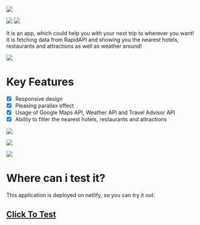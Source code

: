 ![](https://i.ibb.co/tp6m1Zq/TRIP-ASSISTANT.png) 

![](https://img.shields.io/github/languages/count/thesaddest/trip-assistant?style=flat-square) ![](https://img.shields.io/github/languages/top/thesaddest/trip-assistant?style=flat-square) 

It is an app, which could help you with your next trip to wherever you want! It is fetching data from RapidAPI and showing you the nearest hotels, restaurants and attractions as well as weather around!

![](https://i.ibb.co/SXjhf02/responsive.png)


# Key Features
- [X] Responsive design
- [X] Pleasing parallax effect
- [X] Usage of Google Maps API, Weather API and Travel Advisor API
- [X] Ability to filter the nearest hotels, restaurants and attractions

![](https://i.ibb.co/5kVfSTc/first-page.png)

![](https://i.ibb.co/ZhtzNCN/second-page.png)

![](https://i.ibb.co/YfcrDby/third-page.png)

# Where can i test it?
This application is deployed on netlify, so you can try it out:
## [Click To Test](https://trip-assistant.netlify.app/ "Heading link")
